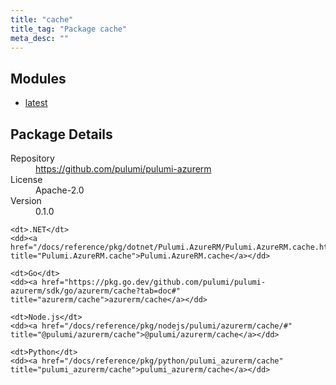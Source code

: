 ```yaml
---
title: "cache"
title_tag: "Package cache"
meta_desc: ""
---
```


<!-- WARNING: this file was generated by Pulumi Docs Generator. -->
<!-- Do not edit by hand unless you're certain you know what you are doing! -->



<h2 id="modules">Modules</h2>
<ul class="api">
    <li><a href="latest/" title="latest"><span class="symbol module"></span>latest</a></li>
</ul>

<h2 id="package-details">Package Details</h2>
<dl class="package-details">
	<dt>Repository</dt>
	<dd><a href="https://github.com/pulumi/pulumi-azurerm">https://github.com/pulumi/pulumi-azurerm</a></dd>
	<dt>License</dt>
	<dd>Apache-2.0</dd>
	<dt>Version</dt>
	<dd>0.1.0</dd>
</dl>



<dl class="tabular">

    <dt>.NET</dt>
    <dd><a href="/docs/reference/pkg/dotnet/Pulumi.AzureRM/Pulumi.AzureRM.cache.html" title="Pulumi.AzureRM.cache">Pulumi.AzureRM.cache</a></dd>

    <dt>Go</dt>
    <dd><a href="https://pkg.go.dev/github.com/pulumi/pulumi-azurerm/sdk/go/azurerm/cache?tab=doc#" title="azurerm/cache">azurerm/cache</a></dd>

    <dt>Node.js</dt>
    <dd><a href="/docs/reference/pkg/nodejs/pulumi/azurerm/cache/#" title="@pulumi/azurerm/cache">@pulumi/azurerm/cache</a></dd>

    <dt>Python</dt>
    <dd><a href="/docs/reference/pkg/python/pulumi_azurerm/cache" title="pulumi_azurerm/cache">pulumi_azurerm/cache</a></dd>

</dl>

